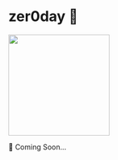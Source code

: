 # zer0day 👻
<img width="200px" src="https://c.tenor.com/b-t5Dg3vjKMAAAAC/mr-robot.gif" />

🚀 Coming Soon...

